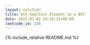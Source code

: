 ```yaml
---
layout: solution
title: Kth Smallest Element in a BST
date: 2015-07-02 14:16:21+08:00
leetcode_id: 230
---
```

{% include_relative README.md %}
